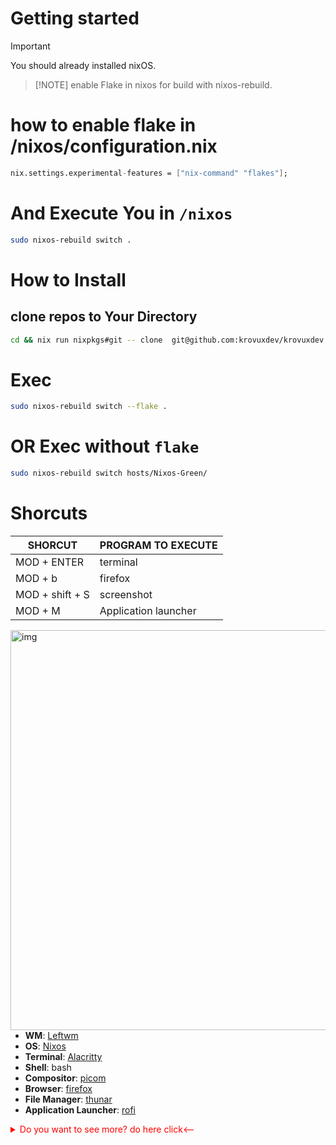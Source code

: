 # Getting started
> [!IMPORTANT]
You should already installed nixOS.

>  [!NOTE]
enable Flake in nixos for build with nixos-rebuild.

# how to enable flake in /nixos/configuration.nix
```nix
nix.settings.experimental-features = ["nix-command" "flakes"];
```
# And Execute You in `/nixos`
```bash
sudo nixos-rebuild switch .
```
# How to Install
## clone repos to Your Directory
```bash
cd && nix run nixpkgs#git -- clone  git@github.com:krovuxdev/krovuxdev.nix.git && cd krovuxdev.nix
```
# Exec
```bash
sudo nixos-rebuild switch --flake .
```
# OR Exec without `flake` 
```bash
sudo nixos-rebuild switch hosts/Nixos-Green/
```

# Shorcuts

| SHORCUT  | PROGRAM TO EXECUTE |
| ------------- | ------------- |
| MOD + ENTER  | terminal  |
| MOD + b  | firefox  |
| MOD + shift + S  | screenshot  |
| MOD + M  | Application launcher | 




<img src="https://github.com/krovuxdev/krovuxdev.nix/assets/62192487/f7f376fd-bc14-40d6-90af-47f68b10b82f" alt="img" align="left" width="640px">

-   **WM**: [Leftwm](https://nixos.org/)
-   **OS**: [Nixos](http://nixos.org/)
-   **Terminal**: [Alacritty](https://github.com/alacritty/alacritty)
-   **Shell**: bash
-   **Compositor**: [picom](https://github.com/yshui/picom)
-   **Browser**: [firefox](https://www.mozilla.org/en-US/firefox/)
-   **File Manager**: [thunar](https://github.com/xfce-mirror/thunar)
-   **Application Launcher**: [rofi](https://github.com/davatorium/rofi)
<details >
<summary style="color:red;">Do you want to see more? do here click<-- </summary>
<img src="https://github.com/krovuxdev/krovuxdev.nix/assets/62192487/d6d97a13-54e7-44fa-adaa-c22a11924af1" alt="img" align="left" width="640px">
</details>
